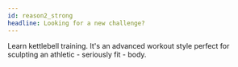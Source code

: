 ```yaml
---
id: reason2_strong
headline: Looking for a new challenge?
---
```


Learn kettlebell training. It's an advanced workout style perfect for sculpting an athletic - seriously fit - body.
